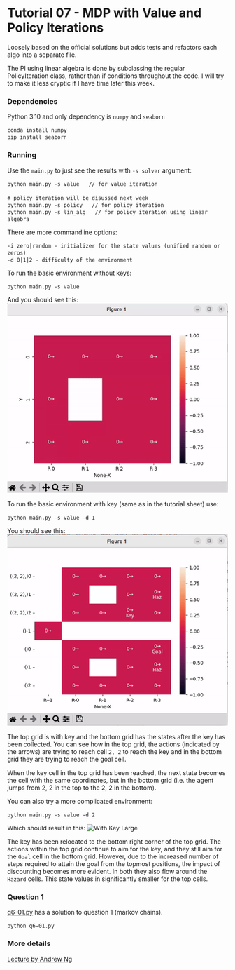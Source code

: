 # Tutorial 07 - MDP with Value and Policy Iterations

Loosely based on the official solutions but adds tests and refactors each algo into a separate file.

The PI using linear algebra is done by subclassing the regular PolicyIteration class, 
rather than if conditions throughout the code. I will try to make it less cryptic if I have time later this week.

### Dependencies
Python 3.10 and only dependency is `numpy` and `seaborn`

    conda install numpy
    pip install seaborn

### Running
Use the `main.py` to just see the results with `-s solver` argument:

    python main.py -s value   // for value iteration

    # policy iteration will be disussed next week
    python main.py -s policy   // for policy iteration
    python main.py -s lin_alg   // for policy iteration using linear algebra

There are more commandline options:

    -i zero|random - initializer for the state values (unified random or zeros) 
    -d 0|1|2 - difficulty of the environment

To run the basic environment without keys:

    python main.py -s value

And you should see this:
![Without Key](resources/without_key.gif)

To run the basic environment with key (same as in the tutorial sheet) use:

    python main.py -s value -d 1

You should see this:
![With key](resources/with_key.gif)

The top grid is with key and the bottom grid has the states after the key has been collected.
You can see how in the top grid, the actions (indicated by the arrows) are trying to reach cell `2, 2` to reach the key
and in the bottom grid they are trying to reach the goal cell.

When the key cell in the top grid has been reached, the next state becomes the cell with the same coordinates, but in the bottom grid (i.e. the agent jumps from 2, 2 in the top to the 2, 2 in the bottom).

You can also try a more complicated environment:

    python main.py -s value -d 2

Which should result in this:
![With Key Large](resources/with_key_large.gif)

The key has been relocated to the bottom right corner of the top grid. The actions within the top grid continue to aim for the key, and they still aim for the `Goal` cell in the bottom grid. However, due to the increased number of steps required to attain the goal from the topmost positions, the impact of discounting becomes more evident. In both they also flow around the `Hazard` cells. This state values in significantly smaller for the top cells.
### Question 1
[q6-01.py](q6-01.py) has a solution to question 1 (markov chains).

    python q6-01.py

### More details
[Lecture by Andrew Ng](https://www.youtube.com/watch?v=d5gaWTo6kDM&t=3198s)
